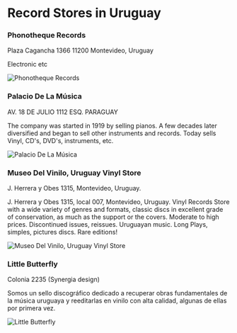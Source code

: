 # Record Stores in Uruguay

### Phonotheque Records

Plaza Cagancha 1366
11200
Montevideo, Uruguay

Electronic etc

![Phonotheque Records](https://discogslabs.imgix.net/vinylhub/5448b16d86765f0010069d94.jpg?auto=compress%2Cformat&fit=max&fm=jpg&h=2000&w=2000&s=1f7e565f87d938e17fde8587c1e1513d "Phonotheque Records")

### Palacio De La Música

AV. 18 DE JULIO 1112 ESQ. PARAGUAY

The company was started in 1919 by selling pianos. A few decades later diversified and began to sell other instruments and records. Today sells Vinyl, CD's, DVD's, instruments, etc.

![Palacio De La Música](https://discogslabs.imgix.net/vinylhub/59ffba31351753003296265b.jpg?auto=compress%2Cformat&fit=max&fm=jpg&h=2000&w=2000&s=f50712bc17c76830d2181ac1f409faa4 "Palacio De La Música")

### Museo Del Vinilo, Uruguay Vinyl Store

J. Herrera y Obes 1315, Montevideo, Uruguay.

J. Herrera y Obes 1315, local 007, Montevideo, Uruguay.
Vinyl Records Store with a wide variety of genres and formats, classic discs in excellent grade of conservation, as much as the support or the covers. Moderate to high prices. Discontinued issues, reissues. Uruguayan music. Long Plays, simples, pictures discs. Rare editions!

![Museo Del Vinilo, Uruguay Vinyl Store](https://discogslabs.imgix.net/vinylhub/599b23f8683314000e90d676.jpg?auto=compress%2Cformat&fit=max&fm=jpg&h=2000&w=2000&s=6b44cca671365a57eec5f450ccf38b2b "Museo Del Vinilo, Uruguay Vinyl Store")

### Little Butterfly

Colonia 2235 (Synergia design)

Somos un sello discográfico dedicado a recuperar obras fundamentales de la música uruguaya y reeditarlas en vinilo con alta calidad, algunas de ellas por primera vez.

![Little Butterfly](https://discogslabs.imgix.net/vinylhub/5a0d96b680b1df001a77f0de.jpg?auto=compress%2Cformat&fit=max&fm=jpg&h=2000&w=2000&s=7edaca5aae6a58725a87ffa2c2304b33 "Little Butterfly")

